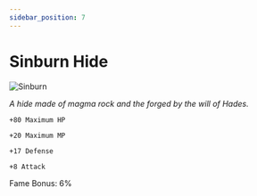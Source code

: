 ```yaml
---
sidebar_position: 7
---
```


# Sinburn Hide

![Sinburn](https://vwiki.valorserver.com/api/item/picture/sinburn%20hide)

<i>A hide made of magma rock and the forged by the will of Hades.</i>

    +80 Maximum HP
    
    +20 Maximum MP
    
    +17 Defense
    
    +8 Attack
    
Fame Bonus: 6%
